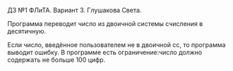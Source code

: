 ДЗ №1 ФЛиТА. Вариант 3.
Глушакова Света.

Программа переводит число из двоичной системы счисления в десятичную.

Если число, введённое пользователем не в двоичной сс, то программа выводит ошибку.
В программе есть ограничение:число должно содержать не больше 100 цифр.
